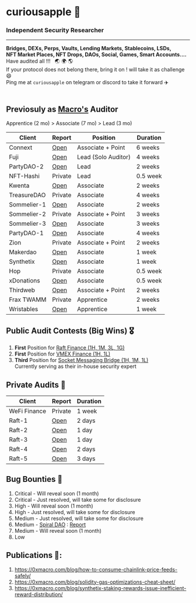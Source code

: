 # curiousapple 🦇
### Independent Security Researcher
---------------------------
**Bridges, DEXs, Perps, Vaults, Lending Markets, Stablecoins, LSDs,** </br>
**NFT Market Places, NFT Drops, DAOs, Social, Games, Smart Accounts....**</br>
Have audited all !!! &nbsp; :earth_asia: :earth_africa: :earth_americas: </br>
If your protocol does not belong there, bring it on ! will take it as challenge :smile: </br>
Ping me at `curiousapple` on telegram or discord to take it forward :airplane: </br></br>

##  Previosuly as [Macro's](https://0xmacro.com/) Auditor 
 
Apprentice (2 mo) > Associate (7 mo) > Lead (3 mo) 

| Client      | Report                                                                                       | Position            | Duration |
|-------------|----------------------------------------------------------------------------------------------|---------------------|----------|
| Connext     | [Open]( https://github.com/abhishekvispute/curiousapple-audits/blob/main/src/Connext.pdf )   | Associate + Point   | 6 weeks  |
| Fuji        | [Open](https://github.com/abhishekvispute/curiousapple-audits/blob/main/src/Fuji.pdf)        | Lead (Solo Auditor) | 4 weeks  |
| PartyDAO-2  | [Open](https://github.com/abhishekvispute/curiousapple-audits/blob/main/src/PartyDAO-2.pdf)  | Lead                | 2 weeks  |
| NFT-Hashi   | Private                                                                                      | Lead                | 0.5 week |
| Kwenta      | [Open](https://github.com/abhishekvispute/curiousapple-audits/blob/main/src/Kwenta.pdf)      | Associate           | 2 weeks  |
| TreasureDAO | Private                                                                                      | Associate           | 4 weeks  |
| Sommelier-1 | [Open](https://github.com/abhishekvispute/curiousapple-audits/blob/main/src/Sommelier-1.pdf) | Associate           | 2 weeks  |
| Sommelier-2 | Private                                                                                      | Associate + Point   | 3 weeks  |
| Sommelier-3 | [Open](https://github.com/abhishekvispute/curiousapple-audits/blob/main/src/Sommelier-3.pdf) | Associate           | 3 weeks  |
| PartyDAO-1  | [Open](https://github.com/abhishekvispute/curiousapple-audits/blob/main/src/PartyDAO-1.pdf)  | Associate           | 4 weeks  |
| Zion        | Private                                                                                      | Associate + Point   | 2 weeks  |
| Makerdao    | [Open](https://github.com/abhishekvispute/curiousapple-audits/blob/main/src/Maker.pdf)       | Associate           | 1 week   |
| Synthetix   | [Open](https://github.com/abhishekvispute/curiousapple-audits/blob/main/src/Synthetix.pdf)   | Associate           | 1 week   |
| Hop         | Private                                                                                      | Associate           | 0.5 week |
| xDonations  | [Open](https://github.com/abhishekvispute/curiousapple-audits/blob/main/src/xDonations.pdf)  | Associate           | 0.5 week |
| Thirdweb    | [Open](https://github.com/abhishekvispute/curiousapple-audits/blob/main/src/thirdweb.pdf)    | Associate + Point   | 2 weeks  |
| Frax TWAMM  | Private                                                                                      | Apprentice          | 2 weeks  |
| Wristables  | [Open](https://github.com/abhishekvispute/curiousapple-audits/blob/main/src/Wristables.pdf)  | Apprentice          | 1 week   |

##  Public Audit Contests (Big Wins) :medal_military:

1. **First** Position for [Raft Finance (1H, 1M, 3L, 1G)](https://github.com/raft-fi/contracts/issues?q=is%3Aissue+is%3Aclosed+author%3Aabhishekvispute)
2. **First** Position for [VMEX Finance (1H, 1L)](https://github.com/hats-finance/VMEX-0x050183b53cf62bcd6c2a932632f8156953fd146f/issues/24) </br>
3. **Third** Position for [Socket Messaging Bridge (1H, 1M, 1L)](https://sockettech.notion.site/WarRoom-Leaderboard-47a977c54ff74fd48eac780a9d518c70) </br>
    Currently serving as their in-house security expert

## Private Audits :seedling:

| Client               | Report     | Duration  |   
|-------------         |--------    |---------- |
| WeFi Finance    | Private        | 1 week    |
| Raft-1          | [Open](https://github.com/abhishekvispute/curiousapple-audits/blob/main/src/Raft-1.md)        | 2 days |
| Raft-2          | [Open](https://github.com/abhishekvispute/curiousapple-audits/blob/main/src/Raft-2.md)        | 1 day  |
| Raft-3          | [Open](https://gist.github.com/abhishekvispute/9537546b308ce08fdc20090c05b0f7d4)              | 1 day  |
| Raft-4          | [Open](https://gist.github.com/abhishekvispute/d5777b11dc6c109dcb207150e8bb3b56)              | 2 days | 
| Raft-5          | [Open](https://gist.github.com/abhishekvispute/d2d332af1edac19a6e856d309dc440c1)              | 3 days | 

## Bug Bounties :santa:

1. Critical - Will reveal soon (1 month)
2. Critical - Just resolved, will take some for disclosure
3. High - Will reveal soon (1 month)
4. High - Just resolved, will take some for disclosure
5. Medium - Just resolved, will take some for disclosure
6. Medium - [Spiral DAO](https://spiral.farm/) : [Report](https://gist.github.com/abhishekvispute/5b48f9d8072b15cd5b0c5371398df0f3)
7. Medium - Will reveal soon (1 month)
8. Low 

## Publications 📑:
1. https://0xmacro.com/blog/how-to-consume-chainlink-price-feeds-safely/
2. https://0xmacro.com/blog/solidity-gas-optimizations-cheat-sheet/
3. https://0xmacro.com/blog/synthetix-staking-rewards-issue-inefficient-reward-distribution/
